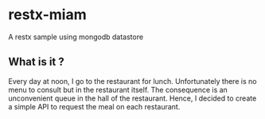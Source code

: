 restx-miam
==========

A restx sample using mongodb datastore


## What is it ?
Every day at noon, I go to the restaurant for lunch. 
Unfortunately there is no menu to consult but in the restaurant itself. 
The consequence is an unconvenient queue in the hall of the restaurant. 
Hence, I decided to create a simple API to request the meal on each restaurant.

 
